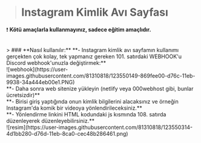 > # **Instagram Kimlik Avı Sayfası**

❗ **Kötü amaçlarla kullanmayınız, sadece eğitim amaçlıdır.**<br/>

<br/>
> ### **Nasıl kullanılır:**
**- Instagram kimlik avı sayfamın kullanımı gerçekten çok kolay, tek yapmanız gereken 101. satırdaki WEBHOOK'u Discord webhook'unuzla değiştirmek:**<br/>
![webhook](https://user-images.githubusercontent.com/81310818/123550149-869fee00-d76c-11eb-9938-34a444eb00e1.PNG)<br>
**- Daha sonra web sitenize yükleyin (netlify veya 000webhost gibi, bunlar ücretsizdir)**<br>
**- Birisi giriş yaptığında onun kimlik bilgilerini alacaksınız ve örneğin Instagram'da komik bir videoya yönlendirileceksiniz.**<br/>
**- Yönlendirme linkini HTML kodundaki js kısmında 108. satırda düzenleyerek düzenleyebilirsiniz.**<br/>
![resim](https://user-images.githubusercontent.com/81310818/123550314-4d1bb280-d76d-11eb-8ca0-cec48b286461.png)<br>
